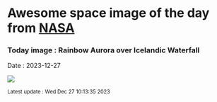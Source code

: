 
# Awesome space image of the day from [NASA](https://api.nasa.gov/)

### Today image : Rainbow Aurora over Icelandic Waterfall
Date : 2023-12-27

![](https://apod.nasa.gov/apod/image/2312/ArchFalls_Pellegrini_960.jpg)

<small>Latest update : Wed Dec 27 10:13:35 2023</small>
        
